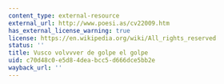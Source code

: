 ```yaml
---
content_type: external-resource
external_url: http://www.poesi.as/cv22009.htm
has_external_license_warning: true
license: https://en.wikipedia.org/wiki/All_rights_reserved
status: ''
title: Vusco volvvver de golpe el golpe
uid: c70d48c0-e5d8-4dea-bcc5-d666dce5bb2e
wayback_url: ''
---
```

